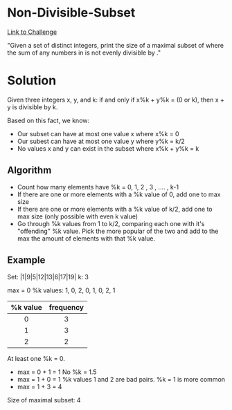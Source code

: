 # Non-Divisible-Subset
[Link to Challenge](https://www.hackerrank.com/challenges/non-divisible-subset/problem)

"Given a set of distinct integers, print the size of a maximal subset of  where the sum of any  numbers in  is not evenly divisible by ."

# Solution
Given three integers x, y, and k:
  if and only if x%k + y%k = (0 or k), then x + y is divisible by k.
  
Based on this fact, we know:
- Our subset can have at most one value x where x%k = 0
- Our subest can have at most one value y where y%k = k/2
- No values x and y can exist in the subset where x%k + y%k = k

## Algorithm
- Count how many elements have %k = 0, 1, 2 , 3 , .... , k-1
- If there are one or more elements with a %k value of 0, add one to max size
- If there are one or more elements with a %k value of k/2, add one to max size (only possible with even k value)
- Go through %k values from 1 to k/2, comparing each one with it's "offending" %k value. Pick the more popular of the two and     add to the max the amount of elements with that %k value.

## Example
Set:
|1|9|5|12|13|6|17|19|
k: 3

max = 0
%k values: 1, 0, 2, 0, 1, 0, 2, 1

| %k value      | frequency     |
|:-------------:|:-------------:|
| 0             | 3             |
| 1             | 3             |
| 2             | 2             |

At least one %k = 0.                                   
- max = 0 + 1 = 1
No %k = 1.5                                             
- max = 1 + 0 = 1
%k values 1 and 2 are bad pairs. %k = 1 is more common
- max = 1 + 3 = 4

Size of maximal subset: 4
